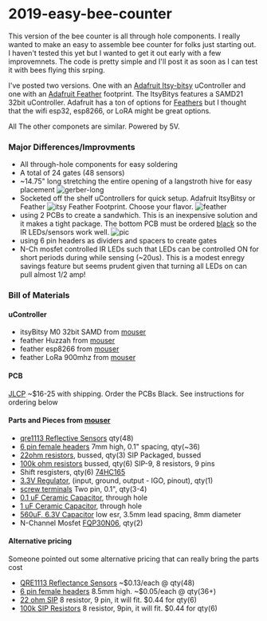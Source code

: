 # 2019-easy-bee-counter

This version of the bee counter is all through hole components.  I really wanted to make an easy to assemble bee counter for folks just starting out. I haven't tested this yet but I wanted to get it out early with a few improvemnets.  The code is pretty simple and I'll post it as soon as I can test it with bees flying this srping.

I've posted two versions. One with an [Adafruit Itsy-bitsy](https://www.adafruit.com/product/3727) uController and one with an [Adafruit Feather](https://www.adafruit.com/product/3405) footprint. The ItsyBitys features a SAMD21 32bit uController.  Adafruit has a ton of options for [Feathers](https://www.adafruit.com/feather?gclid=CjwKCAiA__HvBRACEiwAbViuU4KmYZReV6xjxJxF3YukMTgs1Nm24d_llHE2fEjVRg_X098fisb-hBoCh80QAvD_BwE) but I thought that the wifi esp32, esp8266, or LoRA might be great options.

All The other componets are similar.  Powered by 5V.

### Major Differences/Improvments
- All through-hole components for easy soldering
- A total of 24 gates (48 sensors)
- ~14.75" long stretching the entire opening of a langstroth hive for easy placement
![gerber-long](https://github.com/hydronics2/2019-easy-bee-counter/blob/master/pics/gerber_itsy_2.PNG)
- Socketed off the shelf uControllers for quick setup. Adafruit ItsyBitsy or Feather
![itsy](https://github.com/hydronics2/2019-easy-bee-counter/blob/master/pics/gerber_itsy_1.PNG)
Feather Footprint. Choose your flavor.
![feather](https://github.com/hydronics2/2019-easy-bee-counter/blob/master/pics/gerber_feather_1.PNG)
- using 2 PCBs to create a sandwhich. This is an inexpensive solution and it makes a tight package. The bottom PCB must be ordered [black](https://github.com/hydronics2/2019-easy-bee-counter/blob/master/pics/JLCPCB_order.PNG) so the IR LEDs/sensors work well.
![pic](https://github.com/hydronics2/2019-easy-bee-counter/blob/master/pics/pcb_notes_.PNG)
- using 6 pin headers as dividers and spacers to create gates
- N-Ch mosfet controlled IR LEDs such that LEDs can be controlled ON for short periods during while sensing (~20us). This is a modest enregy savings feature but seems prudent given that turning all LEDs on can pull almost 1/2 amp!




### Bill of Materials
#### uController
- itsyBitsy M0 32bit SAMD from [mouser](https://www.mouser.com/ProductDetail/485-3727)
- feather Huzzah from [mouser](https://www.mouser.com/ProductDetail/485-3591)
- feather esp8266 from [mouser](https://www.mouser.com/ProductDetail/485-2821)
- feather LoRa 900mhz from [mouser](https://www.mouser.com/ProductDetail/485-3178)
#### PCB
[JLCP](https://jlcpcb.com/quote#/) ~$16-25 with shipping. Order the PCBs Black. See instructions for ordering below
#### Parts and Pieces from [mouser](https://www.mouser.com/ProjectManager/ProjectDetail.aspx?AccessID=054286973a)
- [qre1113 Reflective Sensors](https://www.mouser.com/ProductDetail/512-QRE1113f) qty(48)
- [6 pin female headers](https://www.mouser.com/ProductDetail/437-8018700610001101) 7mm high, 0.1" spacing, qty(~36)
- [22ohm resistors](https://www.mouser.com/ProductDetail/Xicon/266-22-RC?qs=sGAEpiMZZMvrmc6UYKmaNXFefT4dxyTCwtpTxTI0yoo%3D), bussed, qty(3)
SIP Packaged, bussed
- [100k ohm resistors](https://www.mouser.com/ProductDetail/IRC-TT-Electronics/L091S104LF?qs=sGAEpiMZZMvrmc6UYKmaNdnTrsZX%2FuSiyGduauH5Qpc%3D) bussed, qty(6)
SIP-9, 8 resistors, 9 pins
- Shift resgisters, qty(6)
[74HC165](https://www.mouser.com/ProductDetail/Texas-Instruments/CD74HC165EE4?qs=%2Fha2pyFadui%2FKTy9HJ5lB%2FBJ0Xswdr%252BnXu7asThazxrcGD%2FXuYTSNA%3D%3D)
- [3.3V Regulator](https://www.mouser.com/ProductDetail/Microchip-Technology/MCP1826S-3302E-AB?qs=sGAEpiMZZMsGz1a6aV8DcJ7KfjtCj7Xd5CqQpyOghgk%3D), (input, ground, output - IGO, pinout), qty(1)
- [screw terminals](https://www.mouser.com/ProductDetail/490-TB006-508-02BE) Two pin, 0.1", qty(3-4)
- [0.1 uF Ceramic Capacitor](https://www.mouser.com/ProductDetail/594-K104K15X7RF53H5), through hole
- [1 uF Ceramic Capacitor](https://www.mouser.com/ProductDetail/594-K105Z20Y5VF5TL2), through hole
- [560uF, 6.3V Capacitor](https://www.mouser.com/ProductDetail/661-APSC6R3L561MH08S)
low esr, 3.5mm lead spacing, 8mm diameter
- N-Channel Mosfet [FQP30N06](https://www.mouser.com/ProductDetail/512-FQP30N06L), qty(2)

#### Alternative pricing
Someone pointed out some alternative pricing that can really bring the parts cost
- [QRE1113 Reflectance Sensors](https://lcsc.com/product-detail/Photo-Interrupter_Everlight-Elec-ITR8307_C63451.html) ~$0.13/each @ qty(48)
- [6 pin female headers](https://lcsc.com/product-detail/Pin-Header-Female-Header_BOOMELE-Boom-Precision-Elec-C40877_C40877.html) 8.5mm high. ~$0.05/each @ qty(36+)
- [22 ohm SIP](https://lcsc.com/product-detail/Resistor-Networks-Arrays_FH-Guangdong-Fenghua-Advanced-Tech-A09-220JP_C9105.html) 8 resistor, 9 pin, it will fit. $0.44 for qty(6)
- [100k SIP Resistors](https://lcsc.com/product-detail/Resistor-Networks-Arrays_FH-Guangdong-Fenghua-Advanced-Tech-A09-104JP_C9108.html) 8 resistor, 9pin, it will fit. $0.44 for qty(6)
